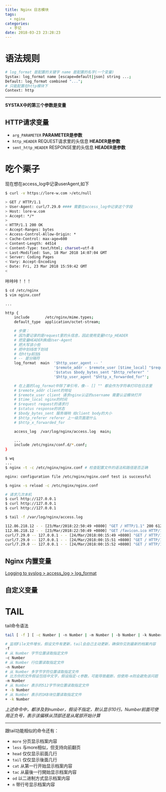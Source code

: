 ```yaml
---
title: Nginx 日志模块
tags:
  - nginx
categories:
  - 手记
date: 2018-03-23 23:28:23
---
```


# 语法规则

```bash
# log_format 是配置的关键字 name 是配置的名字(一个变量)
Systax: log_format name [escape=default|json] string ...;
Default: log_format combined "...";
# 只能配置在http模块下
Context: http
```

<!-- more -->

---

**SYSTAX中的第三个参数是变量**

## HTTP请求变量

+ `arg_PARAMETER`
  **PARAMETER是参数**
+ `http_HEADER` REQUEST请求里的头信息
  **HEADER是参数**
+ `sent_http_HEADER` RESPONSE里的头信息
  **HEADER是参数**

# 吃个栗子

现在想在access_log中记录userAgent,如下

```bash
$ curl -v https://lore-w.com >/etc/null

> GET / HTTP/1.1
> User-Agent: curl/7.29.0 #### 需要在access_log中记录这个字段
> Host: lore-w.com
> Accept: */*
>
< HTTP/1.1 200 OK
< Accept-Ranges: bytes
< Access-Control-Allow-Origin: *
< Cache-Control: max-age=600
< Content-Length: 44514
< Content-Type: text/html; charset=utf-8
< Last-Modified: Sun, 18 Mar 2018 14:07:04 GMT
< Server: Coding Pages
< Vary: Accept-Encoding
< Date: Fri, 23 Mar 2018 15:59:42 GMT
<
```

咔咔咔！！！

```bash
$ cd /etc/nginx
$ vim nginx.conf

...

http {
    include       /etc/nginx/mime.types;
    default_type  application/octet-stream;

    # 步骤：
    # 因为要记录的是request里的头信息，因此使用变量http_HEADER
    # 把变量HEADER换成User-Agent
    # 把大写该小些
    # 把中划线改下划线
    # 在http前加$
    # -- 是分隔符
    log_format  main  '$http_user_agent -- '
                      '$remote_addr - $remote_user [$time_local] "$request" '
                      '$status $body_bytes_sent "$http_referer" '
                      '$http_user_agent "$http_x_forwarded_for"';

    # 在上面的log_format中除了单引号，像-- [] "" 都会作为字符串打印在日志里
    # $remote_addr client的地址
    # $remote_user client 请求nginx认证的username 需要认证模块打开
    # $time_local nginx的时间
    # $request request的请求行
    # $status response的状态
    # $body_bytes_sent 服务端响 给client body的大小
    # $http_referer referer 上一级页面是什么
    # $http_x_forwarded_for

    access_log  /var/log/nginx/access.log  main;

    ...
    include /etc/nginx/conf.d/*.conf;
}

$ wq
...
$ nginx -t -c /etc/nginx/nginx.conf # 检查配置文件的语法和路径是否正确

nginx: configuration file /etc/nginx/nginx.conf test is successful

$ nginx -s reload -c /etc/nginx/nginx.conf

# 请求几次本机
$ curl http://127.0.0.1
$ curl http://127.0.0.1
$ curl http://127.0.0.1

$ tail -f /var/log/nginx/access.log

112.86.218.12 - - [23/Mar/2018:22:50:49 +0800] "GET / HTTP/1.1" 200 612 "-" "Mozilla/5.0 (Macintosh; Intel Mac OS X 10_13_2) AppleWebKit/604.4.7 (KHTML, like Gecko) Version/11.0.2 Safari/604.4.7" "-"
112.86.218.12 - - [23/Mar/2018:22:50:49 +0800] "GET /favicon.ico HTTP/1.1" 404 169 "http://47.97.112.40/" "Mozilla/5.0 (Macintosh; Intel Mac OS X 10_13_2) AppleWebKit/604.4.7 (KHTML, like Gecko) Version/11.0.2 Safari/604.4.7" "-"
curl/7.29.0 -- 127.0.0.1 - - [24/Mar/2018:00:15:49 +0800] "GET / HTTP/1.1" 200 612 "-" "curl/7.29.0" "-"
curl/7.29.0 -- 127.0.0.1 - - [24/Mar/2018:00:15:51 +0800] "GET / HTTP/1.1" 200 612 "-" "curl/7.29.0" "-"
curl/7.29.0 -- 127.0.0.1 - - [24/Mar/2018:00:15:52 +0800] "GET / HTTP/1.1" 200 612 "-" "curl/7.29.0" "-"

```

## Nginx 内置变量

[Logging to syslog  > access_log > log_format](http://nginx.org/en/docs/http/ngx_http_log_module.html#access_log)

## 自定义变量

# TAIL

tail命令语法

```bash
tail [ -f ] [ -c Number | -n Number | -m Number | -b Number | -k Number ] [ File ]

# 监视File文件增长，假设文件有更新，tail会自己主动更新，确保你见到最新的档案内容
-f
# 从 Number 字节位置读取指定文件
-c Number
# 从 Number 行位置读取指定文件
-n Number
# 从 Number 多字节字符位置读取指定文件
# 比方你的文件假设包括中文字，假设指定-c参数，可能导致截断，但使用-m则会避免该问题
-m Number
# 从 Number 表示的512字节块位置读取指定文件
+ -b Number
# 从 Number 表示的1KB块位置读取指定文件
+ -k Number
```
*上述命令中，都涉及到number，假设不指定，默认显示10行。Number前面可使用正负号，表示该偏移从顶部还是从尾部开始计算*

---

跟tail功能相似的命令还有：

+ `more` 分页显示档案内容
+ `less` 与more相似，但支持向前翻页
+ `head` 仅仅显示前面几行
+ `tail` 仅仅显示後面几行
+ `cat` 从第一行开始显示档案内容
+ `tac` 从最後一行開始显示档案内容
+ `od` 以二进制方式显示档案内容
+ `n` 带行号显示档案内容